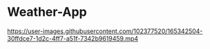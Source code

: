 # Weather-App

https://user-images.githubusercontent.com/102377520/165342504-30ffdce7-1d2c-4ff7-a51f-7342b9619459.mp4

